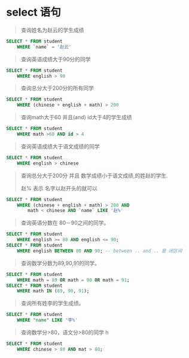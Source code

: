 # select 语句

> 查询姓名为赵云的学生成绩
>
```sql
SELECT * FROM student 
	WHERE `name` = '赵云'
```

> 查询英语成绩大于90分的同学
>
```sql
SELECT * FROM student 
	WHERE english > 90
```

> 查询总分大于200分的所有同学
>
```sql
SELECT * FROM student 
	WHERE (chinese + english + math) > 200
```

> 查询math大于60 并且(and) id大于4的学生成绩
>
```sql
SELECT * FROM student
	WHERE math >60 AND id > 4
```

> 查询英语成绩大于语文成绩的同学
>
```sql
SELECT * FROM student
	WHERE english > chinese
```

> 查询总分大于200分 并且 数学成绩小于语文成绩,的姓赵的学生.
>
> 赵% 表示 名字以赵开头的就可以
>
```sql
SELECT * FROM student
	WHERE (chinese + english + math) > 200 AND 
		math < chinese AND `name` LIKE '赵%'
```
			
> 查询英语分数在 80－90之间的同学。
>
```sql
SELECT * FROM student
	WHERE english >= 80 AND english <= 90;
SELECT * FROM student
	WHERE english BETWEEN 80 AND 90; -- between .. and .. 是 闭区间
```

> 查询数学分数为89,90,91的同学。
>
```sql
SELECT * FROM student 
	WHERE math = 89 OR math = 90 OR math = 91;
SELECT * FROM student 
	WHERE math IN (89, 90, 91);
```

> 查询所有姓李的学生成绩。
>
```sql
SELECT * FROM student 
	WHERE "name" LIKE '李%'
```

> 查询数学分>80，语文分>80的同学
>h
```sql
SELECT * FROM student
    WHERE chinese > 80 AND mat > 80;
```


